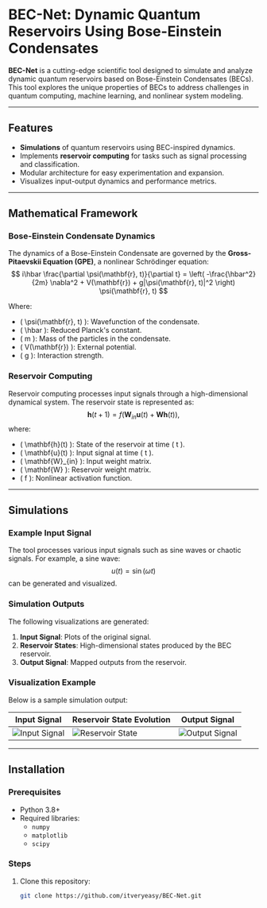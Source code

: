 # BEC-Net: Dynamic Quantum Reservoirs Using Bose-Einstein Condensates

**BEC-Net** is a cutting-edge scientific tool designed to simulate and analyze dynamic quantum reservoirs based on Bose-Einstein Condensates (BECs). This tool explores the unique properties of BECs to address challenges in quantum computing, machine learning, and nonlinear system modeling.

---

## Features
- **Simulations** of quantum reservoirs using BEC-inspired dynamics.
- Implements **reservoir computing** for tasks such as signal processing and classification.
- Modular architecture for easy experimentation and expansion.
- Visualizes input-output dynamics and performance metrics.

---

## Mathematical Framework

### Bose-Einstein Condensate Dynamics
The dynamics of a Bose-Einstein Condensate are governed by the **Gross-Pitaevskii Equation (GPE)**, a nonlinear Schrödinger equation:
$$
i\hbar \frac{\partial \psi(\mathbf{r}, t)}{\partial t} = \left( -\frac{\hbar^2}{2m} \nabla^2 + V(\mathbf{r}) + g|\psi(\mathbf{r}, t)|^2 \right) \psi(\mathbf{r}, t)
$$

Where:
- \( \psi(\mathbf{r}, t) \): Wavefunction of the condensate.
- \( \hbar \): Reduced Planck's constant.
- \( m \): Mass of the particles in the condensate.
- \( V(\mathbf{r}) \): External potential.
- \( g \): Interaction strength.

### Reservoir Computing
Reservoir computing processes input signals through a high-dimensional dynamical system. The reservoir state is represented as:
$$
\mathbf{h}(t+1) = f(\mathbf{W}_{in}\mathbf{u}(t) + \mathbf{W}\mathbf{h}(t)),
$$
where:
- \( \mathbf{h}(t) \): State of the reservoir at time \( t \).
- \( \mathbf{u}(t) \): Input signal at time \( t \).
- \( \mathbf{W}_{in} \): Input weight matrix.
- \( \mathbf{W} \): Reservoir weight matrix.
- \( f \): Nonlinear activation function.

---

## Simulations

### Example Input Signal
The tool processes various input signals such as sine waves or chaotic signals. For example, a sine wave:
$$
u(t) = \sin(\omega t)
$$
can be generated and visualized.

### Simulation Outputs
The following visualizations are generated:
1. **Input Signal**: Plots of the original signal.
2. **Reservoir States**: High-dimensional states produced by the BEC reservoir.
3. **Output Signal**: Mapped outputs from the reservoir.

### Visualization Example
Below is a sample simulation output:

| Input Signal | Reservoir State Evolution | Output Signal |
|--------------|----------------------------|---------------|
| ![Input Signal](https://via.placeholder.com/200) | ![Reservoir State](https://via.placeholder.com/200) | ![Output Signal](https://via.placeholder.com/200) |

---

## Installation

### Prerequisites
- Python 3.8+
- Required libraries:
  - `numpy`
  - `matplotlib`
  - `scipy`

### Steps
1. Clone this repository:
   ```bash
   git clone https://github.com/itveryeasy/BEC-Net.git

